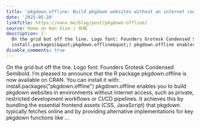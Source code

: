 ```yaml
---
title: 'pkgdown.offline: Build pkgdown websites without an internet connection'
date: '2025-05-10'
linkTitle: https://nanx.me/blog/post/pkgdown-offline/
source: Home on Nan Xiao | 肖楠
description: |-
  On the grid but off the line. Logo font: Founders Grotesk Condensed Semibold. I’m pleased to announce that the R package pkgdown.offline is now available on CRAN. You can install it with:
  install.packages(&quot;pkgdown.offline&quot;) pkgdown.offline enables you to build pkgdown websites in environments without internet access, such as private, restricted development workflows or CI/CD pipelines. It achieves this by bundling the essential frontend assets (CSS, JavaScript) that pkgdown typically fetches online and by providing alternative implementations for key pkgdown functions like ...
disable_comments: true
---
```

On the grid but off the line. Logo font: Founders Grotesk Condensed Semibold. I’m pleased to announce that the R package pkgdown.offline is now available on CRAN. You can install it with:
install.packages(&quot;pkgdown.offline&quot;) pkgdown.offline enables you to build pkgdown websites in environments without internet access, such as private, restricted development workflows or CI/CD pipelines. It achieves this by bundling the essential frontend assets (CSS, JavaScript) that pkgdown typically fetches online and by providing alternative implementations for key pkgdown functions like ...